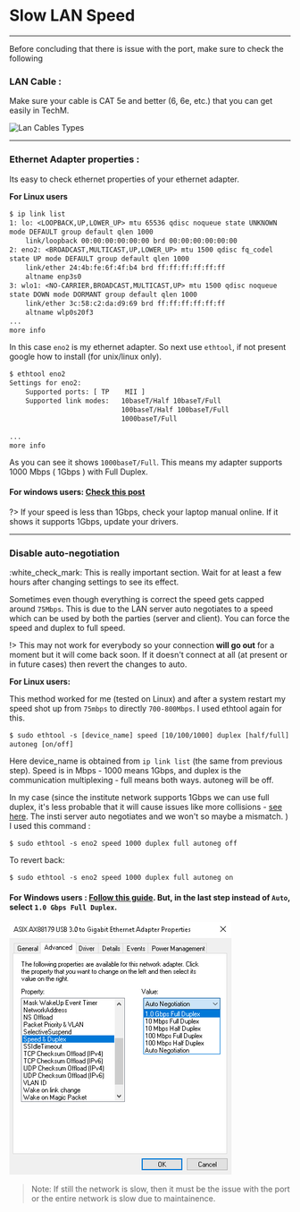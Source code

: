 # Slow LAN Speed
***

Before concluding that there is issue with the port, make sure to check the following

### LAN Cable :

Make sure your cable is CAT 5e and better (6, 6e, etc.) that you can get easily in TechM.

![Lan Cables Types](<.gitbook/assets/cat cables>)

***

### Ethernet Adapter properties :

Its easy to check ethernet properties of your ethernet adapter.

**For Linux users**

```shell-session
$ ip link list
1: lo: <LOOPBACK,UP,LOWER_UP> mtu 65536 qdisc noqueue state UNKNOWN mode DEFAULT group default qlen 1000
    link/loopback 00:00:00:00:00:00 brd 00:00:00:00:00:00
2: eno2: <BROADCAST,MULTICAST,UP,LOWER_UP> mtu 1500 qdisc fq_codel state UP mode DEFAULT group default qlen 1000
    link/ether 24:4b:fe:6f:4f:b4 brd ff:ff:ff:ff:ff:ff
    altname enp3s0
3: wlo1: <NO-CARRIER,BROADCAST,MULTICAST,UP> mtu 1500 qdisc noqueue state DOWN mode DORMANT group default qlen 1000
    link/ether 3c:58:c2:da:d9:69 brd ff:ff:ff:ff:ff:ff
    altname wlp0s20f3
...
more info
```

In this case `eno2` is my ethernet adapter. So next use `ethtool`, if not present google how to install (for unix/linux only).

```shell-session
$ ethtool eno2
Settings for eno2:
	Supported ports: [ TP	 MII ]
	Supported link modes:   10baseT/Half 10baseT/Full
	                        100baseT/Half 100baseT/Full
	                        1000baseT/Full
                           
...
more info 
```

As you can see it shows `1000baseT/Full`. This means my adapter supports 1000 Mbps ( 1Gbps ) with Full Duplex.

#### For windows users: [Check this post](https://www.windowscentral.com/how-determine-wi-fi-and-ethernet-connection-speed-windows-10)

?> If your speed is less than 1Gbps, check your laptop manual online. If it shows it supports 1Gbps, update your drivers.

***

### Disable auto-negotiation

<mark style="color:green;"></mark>:white\_check\_mark: <mark style="color:green;"></mark> This is really important section. Wait for at least a few hours after changing settings to see its effect.

Sometimes even though everything is correct the speed gets capped around `75Mbps`. This is due to the LAN server auto negotiates to a speed which can be used by both the parties (server and client). You can force the speed and duplex to full speed.

!> This may not work for everybody so your connection **will go out** for a moment but it will come back soon. If it doesn't connect at all (at present or in future cases) then revert the changes to auto.

**For Linux users:**

This method worked for me (tested on Linux) and after a system restart my speed shot up from `75mbps` to directly `700-800Mbps`. I used ethtool again for this.

```shell-session
$ sudo ethtool -s [device_name] speed [10/100/1000] duplex [half/full] autoneg [on/off]
```

Here device\_name is obtained from `ip link list` (the same from previous step). Speed is in Mbps - 1000 means 1Gbps, and duplex is the communication multiplexing - full means both ways. autoneg will be off.

In my case (since the institute network supports 1Gbps we can use full duplex, it's less probable that it will cause issues like more collisions - [see here](https://en.wikipedia.org/wiki/Duplex\_mismatch). The insti server auto negotiates and we won't so maybe a mismatch. ) I used this command :

```shell-session
$ sudo ethtool -s eno2 speed 1000 duplex full autoneg off
```

To revert back:

```shell-session
$ sudo ethtool -s eno2 speed 1000 duplex full autoneg on
```

#### For Windows users : [Follow this guide](https://docs.microsoft.com/en-us/azure/devops/reference/xml/configure-network-adapter-automatically-adjust-speed?view=tfs-2013). **But**, in the last step instead of `Auto`, select `1.0 Gbps Full Duplex`.

![Windows 10 settings](.gitbook/assets/lan-full.png)

> Note: If still the network is slow, then it must be the issue with the port or the entire network is slow due to maintainence.
